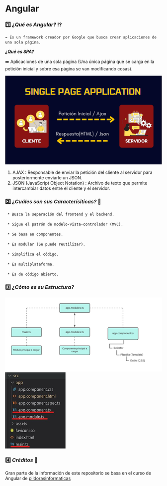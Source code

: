 # Angular

### 1️⃣ ***¿Qué es Angular?*** ⁉️
    ➡️ Es un framework creador por Google que busca crear aplicaciones de una sola página.
    
  *****¿Qué es SPA?*****
  
  ➡️ Aplicaciones de una sola página (Una única página que se carga en la petición inicial y sobre esa página se van modificando cosas).
  
  ![SPA](https://github.com/Andrea-lol/Angular/blob/main/Explicación%20SPA.png)
  
  1. AJAX : Responsable de enviar la petición del cliente al servidor para posteriormente enviarle un JSON. 
  2. JSON (JavaScript Object Notation) : Archivo de texto que permite intercambiar datos entre el cliente y el servidor.

### 2️⃣ ***¿Cuáles son sus Caracterísiticas?*** 📑

     * Busca la separación del frontend y el backend.

     * Sigue el patrón de modelo-vista-controlador (MVC).

     * Se basa en componentes.

     * Es modular (Se puede reutilizar).

     * Simplifica el código.

     * Es multiplataforma.

     * Es de código abierto.


### 3️⃣ ***¿Cómo es su Estructura?***

![Estructura](https://github.com/Andrea-lol/Angular/blob/main/Estrucutura.png)
![EstructuraProject](https://github.com/Andrea-lol/Angular/blob/main/Estructura%20Proyecto.jpg)


### 4️⃣ ***Créditos*** 🥇
   Gran parte de la información de este repositorio se basa en el curso de Angular de [pildorasinformaticas](https://www.youtube.com/@pildorasinformaticas)

